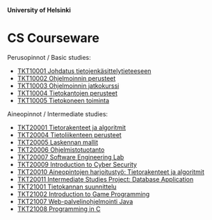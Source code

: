 **University of Helsinki**
# CS Courseware

Perusopinnot / Basic studies:
* [TKT10001 Johdatus tietojenkäsittelytieteeseen](https://cs-courseware-helsinki.github.io/TKT10001-Johdatus-tietojenkasittelytieteeseen/)
* [TKT10002	Ohjelmoinnin perusteet](https://cs-courseware-helsinki.github.io/TKT10002-Ohjelmoinnin-perusteet/)
* [TKT10003 Ohjelmoinnin jatkokurssi](https://cs-courseware-helsinki.github.io/TKT10003-Ohjelmoinnin-jatkokurssi/)
* [TKT10004 Tietokantojen perusteet](https://cs-courseware-helsinki.github.io/TKT10004-Tietokantojen-perusteet/)
* [TKT10005	Tietokoneen toiminta](https://cs-courseware-helsinki.github.io/TKT10005-Tietokoneen-toiminta/)

Aineopinnot / Intermediate studies:
* [TKT20001 Tietorakenteet ja algoritmit]()
* [TKT20004 Tietoliikenteen perusteet]()
* [TKT20005 Laskennan mallit]()
* [TKT20006 Ohjelmistotuotanto]()
* [TKT20007 Software Engineering Lab]()
* [TKT20009	Introduction to Cyber Security]()
* [TKT20010 Aineopintojen harjoitustyö: Tietorakenteet ja algoritmit]()
* [TKT20011	Intermediate Studies Project: Database Application]()
* [TKT21001	Tietokannan suunnittelu]()
* [TKT21002 Introduction to Game Programming]()
* [TKT21007	Web-palvelinohjelmointi Java]()
* [	TKT21008	Programming in C]()
